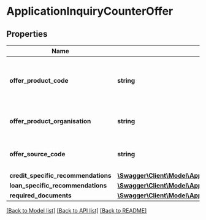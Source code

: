 # ApplicationInquiryCounterOffer

## Properties
Name | Type | Description | Notes
------------ | ------------- | ------------- | -------------
**offer_product_code** | **string** | A unique code that identifies the offered product to applicant | [optional] 
**offer_product_organisation** | **string** | Offered card issuing organization name | [optional] 
**offer_source_code** | **string** | A source code to identify the product | [optional] 
**credit_specific_recommendations** | [**\Swagger\Client\Model\ApplicationInquiryCreditSpecificRecommendations[]**](ApplicationInquiryCreditSpecificRecommendations.md) |  | [optional] 
**loan_specific_recommendations** | [**\Swagger\Client\Model\ApplicationInquiryLoanSpecificRecommendations[]**](ApplicationInquiryLoanSpecificRecommendations.md) |  | [optional] 
**required_documents** | [**\Swagger\Client\Model\ApplicationInquiryRequiredDocuments[]**](ApplicationInquiryRequiredDocuments.md) |  | [optional] 

[[Back to Model list]](../../README.md#documentation-for-models) [[Back to API list]](../../README.md#documentation-for-api-endpoints) [[Back to README]](../../README.md)

